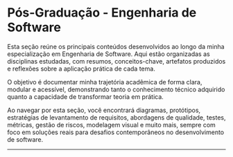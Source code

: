 # Pós-Graduação - Engenharia de Software

Esta seção reúne os principais conteúdos desenvolvidos ao longo da minha especialização em Engenharia de Software. Aqui estão organizadas as disciplinas estudadas, com resumos, conceitos-chave, artefatos produzidos e reflexões sobre a aplicação prática de cada tema.

O objetivo é documentar minha trajetória acadêmica de forma clara, modular e acessível, demonstrando tanto o conhecimento técnico adquirido quanto a capacidade de transformar teoria em prática.

Ao navegar por esta seção, você encontrará diagramas, protótipos, estratégias de levantamento de requisitos, abordagens de qualidade, testes, métricas, gestão de riscos, modelagem visual e muito mais, sempre com foco em soluções reais para desafios contemporâneos no desenvolvimento de software.
****
